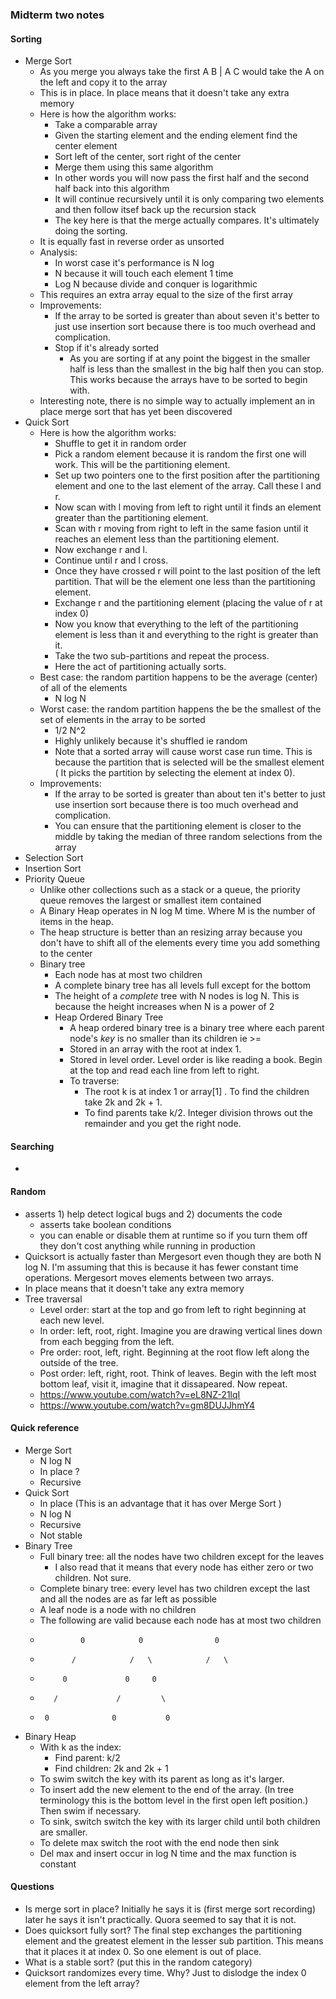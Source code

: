 ### Midterm two notes
#### Sorting
* Merge Sort
    * As you merge you always take the first A B | A C would take the A on the left and copy it to the array
    * This is in place. In place means that it doesn't take any extra memory
    * Here is how the algorithm works:
        * Take a comparable array 
        * Given the starting element and the ending element find the center element
        * Sort left of the center, sort right of the center
        * Merge them using this same algorithm 
        * In other words you will now pass the first half and the second half back into this algorithm
        * It will continue recursively until it is only comparing two elements and then follow itsef back up the recursion stack
        * The key here is that the merge actually compares. It's ultimately doing the sorting.
    * It is equally fast in reverse order as unsorted
    * Analysis:
        * In worst case it's performance is N log
        * N because it will touch each element 1 time
        * Log N because divide and conquer is logarithmic
    * This requires an extra array equal to the size of the first array
    * Improvements:
        * If the array to be sorted is greater than about seven it's better to just use insertion sort because there is too much overhead and complication.
        * Stop if it's already sorted
            * As you are sorting if at any point the biggest in the smaller half is less than the smallest in the big half then you can stop. This works because the arrays have to be sorted to begin with.
    * Interesting note, there is no simple way to actually implement an in place merge sort that has yet been discovered
* Quick Sort
    * Here is how the algorithm works:
        * Shuffle to get it in random order
        * Pick a random element because it is random the first one will work. This will be the partitioning element.
        * Set up two pointers one to the first position after the partitioning element and one to the last element of the array. Call these l and r.
        * Now scan with l moving from left to right until it finds an element greater than the partitioning element.
        * Scan with r moving from right to left in the same fasion until it reaches an element less than the partitioning element.  
        * Now exchange r and l. 
        * Continue until r and l cross.
        * Once they have crossed r will point to the last position of the left partition. That will be the element one less than the partitioning element.
        * Exchange r and the partitioning element (placing the value of r at index 0) 
        * Now you know that everything to the left of the partitioning element is less than it and everything to the right is greater than it.
        * Take the two sub-partitions and repeat the process.
        * Here the act of partitioning actually sorts.
    * Best case: the random partition happens to be the average (center) of all of the elements
        * N log N
    * Worst case: the random partition happens the be the smallest of the set of elements in the array to be sorted
        * 1/2 N^2
        * Highly unlikely because it's shuffled ie random
        * Note that a sorted array will cause worst case run time. This is because the partition that is selected will be the smallest element ( It picks the partition by selecting the element at index 0).
    * Improvements:
        * If the array to be sorted is greater than about ten it's better to just use insertion sort because there is too much overhead and complication.
        * You can ensure that the partitioning element is closer to the middle by taking the median of three random selections from the array
* Selection Sort
* Insertion Sort
* Priority Queue
    * Unlike other collections such as a stack or a queue, the priority queue removes the largest or smallest item contained
    * A Binary Heap operates in N log M time. Where M is the number of items in the heap.
    * The heap structure is better than an resizing array because you don't have to shift all of the elements every time you add something to the center
    * Binary tree
        * Each node has at most two children
        * A complete binary tree has all levels full except for the bottom
        * The height of a _complete_ tree with N nodes is log N. This is because the height increases when N is a power of 2
        * Heap Ordered Binary Tree 
            * A heap ordered binary tree is a binary tree where each parent node's _key_ is no smaller than its children ie >=
            * Stored in an array with the root at index 1.
            * Stored in level order. Level order is like reading a book. Begin at the top and read each line from left to right.
            * To traverse:
                * The root k is at index 1 or array[1] . To find the children take 2k and 2k + 1. 
                * To find parents take k/2. Integer division throws out the remainder and you get the right node.
#### Searching
* 
#### Random 
* asserts 1) help detect logical bugs and 2) documents the code 
    * asserts take boolean conditions
    * you can enable or disable them at runtime so if you turn them off they don't cost anything while running in production
* Quicksort is actually faster than Mergesort even though they are both N log N. I'm assuming that this is because it has fewer constant time operations. Mergesort moves elements between two arrays.
* In place means that it doesn't take any extra memory
* Tree traversal
    * Level order: start at the top and go from left to right beginning at each new level.
    * In order: left, root, right. Imagine you are drawing vertical lines down from each begging from the left.
    * Pre order: root, left, right. Beginning at the root flow left along the outside of the tree.
    * Post order: left, right, root. Think of leaves. Begin with the left most bottom leaf, visit it, imagine that it dissapeared. Now repeat.
    * https://www.youtube.com/watch?v=eL8NZ-21lqI 
    * https://www.youtube.com/watch?v=gm8DUJJhmY4
#### Quick reference 
* Merge Sort
    * N log N
    * In place ?
    * Recursive
* Quick Sort
    * In place (This is an advantage that it has over Merge Sort )
    * N log N
    * Recursive
    * Not stable
* Binary Tree
    * Full binary tree: all the nodes have two children except for the leaves
        * I also read that it means that every node has either zero or two children. Not sure.
    * Complete binary tree: every level has two children except the last and all the nodes are as far left as possible 
    * A leaf node is a node with no children
    * The following are valid because each node has at most two children
    *              0            0                0   
    *            /            /   \            /   \
    *          0             0     0 
    *        /             /         \
    *      0              0           0
* Binary Heap
    * With k as the index:
        * Find parent: k/2
        * Find children: 2k and 2k + 1
    * To swim switch the key with its parent as long as it's larger.
    * To insert add the new element to the end of the array. (In tree terminology this is the bottom level in the first open left position.) Then swim if necessary. 
    * To sink, switch switch the key with its larger child until both children are smaller. 
    * To delete max switch the root with the end node then sink 
    * Del max and insert occur in log N time and the max function is constant 


#### Questions
* Is merge sort in place? Initially he says it is (first merge sort recording) later he says it isn't practically. Quora seemed to say that it is not.
* Does quicksort fully sort? The final step exchanges the partitioning element and the greatest element in the lesser sub partition. This means that it places it at index 0. So one element is out of place.
* What is a stable sort? (put this in the random category) 
* Quicksort randomizes every time. Why? Just to dislodge the index 0 element from the left array?